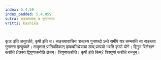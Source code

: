 ```yaml
---
index: 5.4.59
index_padded: 5.4.059
sutra: सङ्ख्यायाश् च गुणान्तायाः
vritti: kashika

---
```

कृञः इति अनुवर्तते, कृषौ इति च। सङ्ख्यावाचिनः शब्दस्य गुनशब्दो ऽन्ते समीपे यत्र सम्भवति सा सङ्ख्या गुणान्ता इत्युच्यते। तादृशात् प्रातिपदिकात् कृषावभिधेयायां डाच् प्रत्ययो भवति कृञो योगे। द्विगुणं विलेखनं करोति क्षेत्रस्य द्विगुणाकरोति क्षेत्रम्। त्रिगुणाकरोति। कृषौ इति किम्? क्विगुणां करोति रज्जुम्।